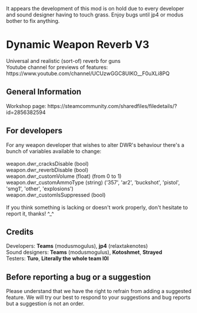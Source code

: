 It appears the development of this mod is on hold due to every developer and sound designer having to touch grass. Enjoy bugs until jp4 or modus bother to fix anything.

<h1>Dynamic Weapon Reverb V3</h1>
<p>Universal and realistic (sort-of) reverb for guns<br>Youtube channel for previews of features: https://www.youtube.com/channel/UCUzwGGC8UlKO__F0uXLi8PQ</p>

<h2>General Information</h2>
<p>Workshop page: https://steamcommunity.com/sharedfiles/filedetails/?id=2856382594</p>

<h2>For developers</h2>
<p>For any weapon developer that wishes to alter DWR's behaviour there's a bunch of variables available to change:<br><br>
weapon.dwr_cracksDisable (bool)<br>
weapon.dwr_reverbDisable (bool)<br>
weapon.dwr_customVolume (float) (from 0 to 1)<br>
weapon.dwr_customAmmoType (string) ('357', 'ar2', 'buckshot', 'pistol', 'smg1', 'other', 'explosions')<br>
weapon.dwr_customIsSuppressed (bool)<br><br>
If you think something is lacking or doesn't work properly, don't hesitate to report it, thanks! ^_^
</p>

<h2>Credits</h2>
<p>Developers: <b>Teams</b> (modusmogulus), <b>jp4</b> (relaxtakenotes)<br> Sound designers: <b>Teams</b> (modusmogulus), <b>Kotoshmet</b>, <b>Strayed</b><br>Testers: <b>Turo</b>, <b>Literally the whole team l0l</b></p>


<h2>Before reporting a bug or a suggestion</h2>
<p> Please understand that we have the right to refrain from adding a suggested feature. We will try our best to respond to your suggestions and bug reports but a suggestion is not an order.</p>
